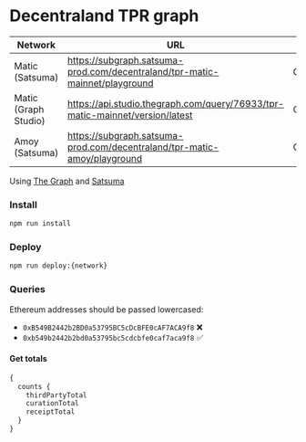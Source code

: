 # Decentraland TPR graph

| Network              | URL                                                                            | Current                                        | Previous                                       |
| -------------------- | ------------------------------------------------------------------------------ | ---------------------------------------------- | ---------------------------------------------- |
| Matic (Satsuma)      | <https://subgraph.satsuma-prod.com/decentraland/tpr-matic-mainnet/playground>  | Qmdowpo8BT4JRJTEGFTgUfr7u7ozFzV62Jc1oQmq9sxQU8 | QmPPWzZ8PStSAPgJ8bLiMyQdhxjpJD6ZiSGdBKooH2xqLh |
| Matic (Graph Studio) | <https://api.studio.thegraph.com/query/76933/tpr-matic-mainnet/version/latest> | Qmdowpo8BT4JRJTEGFTgUfr7u7ozFzV62Jc1oQmq9sxQU8 | QmPPWzZ8PStSAPgJ8bLiMyQdhxjpJD6ZiSGdBKooH2xqLh |
| Amoy (Satsuma)       | <https://subgraph.satsuma-prod.com/decentraland/tpr-matic-amoy/playground>     | QmP2qWuD3CZuyCoz6CMKjKeYNrAkf4zkcXkzqc4FuxgpAb | QmYhcVUiNmyjHvTjQfbrq6wFv4MFLpuEssUCd7UMdaPbyF |

Using [The Graph](https://thegraph.com) and [Satsuma](https://www.satsuma.xyz/)

### Install

```bash
npm run install
```

### Deploy

```bash
npm run deploy:{network}
```

### Queries

Ethereum addresses should be passed lowercased:

- `0xB549B2442b2BD0a53795BC5cDcBFE0cAF7ACA9f8` ❌
- `0xb549b2442b2bd0a53795bc5cdcbfe0caf7aca9f8` ✅

#### Get totals

```typescript
{
  counts {
    thirdPartyTotal
    curationTotal
    receiptTotal
  }
}
```
